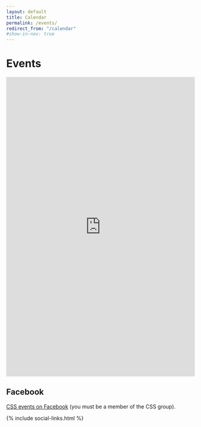 ```yaml
---
layout: default
title: Calendar
permalink: /events/
redirect_from: "/calendar"
#show-in-nav: true
---
```


<div class="page-section">
  <h1>Events</h1>
  <iframe src="https://calendar.google.com/calendar/embed?src=cssbristol.co.uk_cmmb77i4kd6d9okfv5nc1pibn0%40group.calendar.google.com&ctz=Europe%2FLondon" style="border: 0" width="100%" height="800" frameborder="0" scrolling="no"></iframe>
  <div id="calendar" class="calendar"></div>
  <article class="article">
    <!-- <h2>Calendar details</h2>
    <p>cssbristol.co.uk_cmmb77i4kd6d9okfv5nc1pibn0@group.calendar.google.com</p> -->
    <h2>Facebook</h2>
    <p><a href="https://www.facebook.com/pg/css.bristol.9/events/?ref=page_internal">CSS events on Facebook</a> (you must be a member of the CSS group).</p>
  </article>
</div>

<!-- <script type="text/javascript">
$(document).ready(function() {
    $('#calendar').fullCalendar({
      header: {
        left: 'prev,next today',
        center: 'title',
        right: 'agendaWeek,month'
      },
      defaultView: 'agendaWeek',
      googleCalendarApiKey: 'AIzaSyBoDRhd5JAtBWVaN0zzEmrKo8_0W5RKF_0',
      eventSources: [
        {
          googleCalendarId: 'cssbristol.co.uk_cmmb77i4kd6d9okfv5nc1pibn0@group.calendar.google.com',
          className: 'calendar__event--css'
        },
        {
          googleCalendarId: '77q6gepe08n9hbqdd91om074u8@group.calendar.google.com',
          className: 'calendar__event--university'
        },
        {
          googleCalendarId: 'rihoqatfnklaqfbegvj0nu4nhk@group.calendar.google.com',
          className: 'calendar__event--beees'
        }
      ]
    })

});
</script> -->

{% include social-links.html %}
